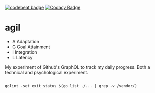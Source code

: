 [![codebeat badge](https://codebeat.co/badges/3a9a221d-8c9c-4dac-918f-05164145fafa)](https://codebeat.co/projects/github-com-mchirico-agil-master)
[![Codacy Badge](https://app.codacy.com/project/badge/Grade/d5056da89dd44b8691815af43c8972f4)](https://www.codacy.com/manual/mchirico/agil?utm_source=github.com&amp;utm_medium=referral&amp;utm_content=mchirico/agil&amp;utm_campaign=Badge_Grade)


# agil

- A Adaptation
- G Goal Attainment
- I Integration
- L Latency

My experiment of Github's GraphQL to track my daily progress. Both a technical and psychological experiment.



```

golint -set_exit_status $(go list ./... | grep -v /vendor/)

```


